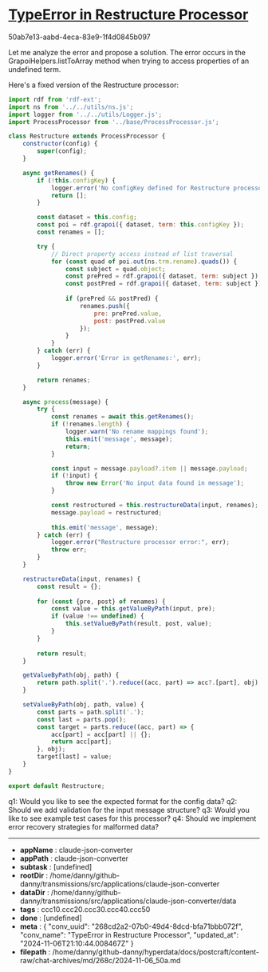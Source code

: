 # [TypeError in Restructure Processor](https://claude.ai/chat/268cd2a2-07b0-49d4-8dcd-bfa71bbb072f)

50ab7e13-aabd-4eca-83e9-1f4d0845b097

 Let me analyze the error and propose a solution. The error occurs in the GrapoiHelpers.listToArray method when trying to access properties of an undefined term.

Here's a fixed version of the Restructure processor:

```javascript
import rdf from 'rdf-ext';
import ns from '../../utils/ns.js';
import logger from '../../utils/Logger.js';
import ProcessProcessor from '../base/ProcessProcessor.js';

class Restructure extends ProcessProcessor {
    constructor(config) {
        super(config);
    }

    async getRenames() {
        if (!this.configKey) {
            logger.error('No configKey defined for Restructure processor');
            return [];
        }

        const dataset = this.config;
        const poi = rdf.grapoi({ dataset, term: this.configKey });
        const renames = [];

        try {
            // Direct property access instead of list traversal
            for (const quad of poi.out(ns.trm.rename).quads()) {
                const subject = quad.object;
                const prePred = rdf.grapoi({ dataset, term: subject }).out(ns.trm.pre).term;
                const postPred = rdf.grapoi({ dataset, term: subject }).out(ns.trm.post).term;
                
                if (prePred && postPred) {
                    renames.push({
                        pre: prePred.value,
                        post: postPred.value
                    });
                }
            }
        } catch (err) {
            logger.error('Error in getRenames:', err);
        }

        return renames;
    }

    async process(message) {
        try {
            const renames = await this.getRenames();
            if (!renames.length) {
                logger.warn('No rename mappings found');
                this.emit('message', message);
                return;
            }

            const input = message.payload?.item || message.payload;
            if (!input) {
                throw new Error('No input data found in message');
            }

            const restructured = this.restructureData(input, renames);
            message.payload = restructured;
            
            this.emit('message', message);
        } catch (err) {
            logger.error("Restructure processor error:", err);
            throw err;
        }
    }

    restructureData(input, renames) {
        const result = {};
        
        for (const {pre, post} of renames) {
            const value = this.getValueByPath(input, pre);
            if (value !== undefined) {
                this.setValueByPath(result, post, value);
            }
        }
        
        return result;
    }

    getValueByPath(obj, path) {
        return path.split('.').reduce((acc, part) => acc?.[part], obj);
    }

    setValueByPath(obj, path, value) {
        const parts = path.split('.');
        const last = parts.pop();
        const target = parts.reduce((acc, part) => {
            acc[part] = acc[part] || {};
            return acc[part];
        }, obj);
        target[last] = value;
    }
}

export default Restructure;
```

q1: Would you like to see the expected format for the config data?
q2: Should we add validation for the input message structure?
q3: Would you like to see example test cases for this processor?
q4: Should we implement error recovery strategies for malformed data?

---

* **appName** : claude-json-converter
* **appPath** : claude-json-converter
* **subtask** : [undefined]
* **rootDir** : /home/danny/github-danny/transmissions/src/applications/claude-json-converter
* **dataDir** : /home/danny/github-danny/transmissions/src/applications/claude-json-converter/data
* **tags** : ccc10.ccc20.ccc30.ccc40.ccc50
* **done** : [undefined]
* **meta** : {
  "conv_uuid": "268cd2a2-07b0-49d4-8dcd-bfa71bbb072f",
  "conv_name": "TypeError in Restructure Processor",
  "updated_at": "2024-11-06T21:10:44.008467Z"
}
* **filepath** : /home/danny/github-danny/hyperdata/docs/postcraft/content-raw/chat-archives/md/268c/2024-11-06_50a.md